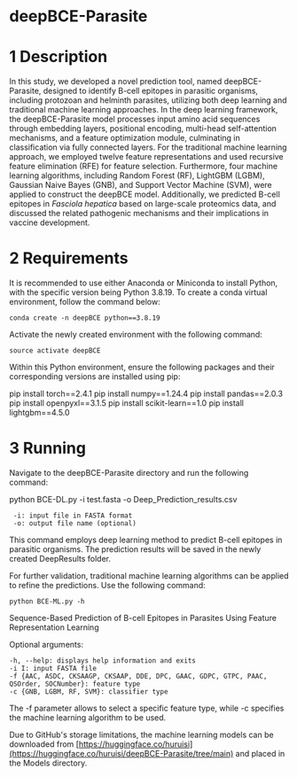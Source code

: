 # deepBCE-Parasite

# 1 Description


In this study, we developed a novel prediction tool, named deepBCE-Parasite, designed to identify B-cell epitopes in parasitic organisms, including protozoan and helminth parasites, utilizing both deep learning and traditional machine learning approaches. In the deep learning framework, the deepBCE-Parasite model processes input amino acid sequences through embedding layers, positional encoding, multi-head self-attention mechanisms, and a feature optimization module, culminating in classification via fully connected layers. For the traditional machine learning approach, we employed twelve feature representations and used recursive feature elimination (RFE) for feature selection. Furthermore, four machine learning algorithms, including Random Forest (RF), LightGBM (LGBM), Gaussian Naive Bayes (GNB), and Support Vector Machine (SVM), were applied to construct the deepBCE model. Additionally, we predicted B-cell epitopes in *Fasciola hepatica* based on large-scale proteomics data, and discussed the related pathogenic mechanisms and their implications in vaccine development.


# 2 Requirements

It is recommended to use either Anaconda or Miniconda to install Python, with the specific version being Python 3.8.19. To create a conda virtual environment, follow the command below:

    conda create -n deepBCE python==3.8.19

Activate the newly created environment with the following command:

    source activate deepBCE

Within this Python environment, ensure the following packages and their corresponding versions are installed using pip:

  pip install torch==2.4.1
  pip install numpy==1.24.4
  pip install pandas==2.0.3
  pip install openpyxl==3.1.5
  pip install scikit-learn==1.0
  pip install lightgbm==4.5.0


# 3 Running

Navigate to the deepBCE-Parasite directory and run the following command:

python BCE-DL.py -i test.fasta -o Deep_Prediction_results.csv

     -i: input file in FASTA format
     -o: output file name (optional)

This command employs deep learning method to predict B-cell epitopes in parasitic organisms. The prediction results will be saved in the newly created DeepResults folder.

For further validation, traditional machine learning algorithms can be applied to refine the predictions. Use the following command:

    python BCE-ML.py -h

Sequence-Based Prediction of B-cell Epitopes in Parasites Using Feature Representation Learning

Optional arguments:

    -h, --help: displays help information and exits
    -i I: input FASTA file
    -f {AAC, ASDC, CKSAAGP, CKSAAP, DDE, DPC, GAAC, GDPC, GTPC, PAAC, QSOrder, SOCNumber}: feature type
    -c {GNB, LGBM, RF, SVM}: classifier type

The -f parameter allows to select a specific feature type, while -c specifies the machine learning algorithm to be used.

Due to GitHub's storage limitations, the machine learning models can be downloaded from [https://huggingface.co/huruisi](https://huggingface.co/huruisi/deepBCE-Parasite/tree/main) and placed in the Models directory.

